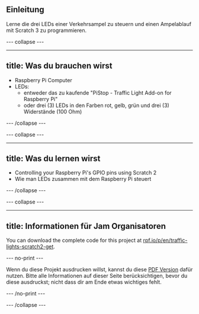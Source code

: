 ## Einleitung

Lerne die drei LEDs einer Verkehrsampel zu steuern und einen Ampelablauf mit Scratch 3 zu programmieren.

\--- collapse \---

* * *

## title: Was du brauchen wirst

- Raspberry Pi Computer
- LEDs: 
    - entweder das zu kaufende "PiStop - Traffic Light Add-on for Raspberry Pi"
    - oder drei (3) LEDs in den Farben rot, gelb, grün und drei (3) Widerstände (100 Ohm)

\--- /collapse \---

\--- collapse \---

* * *

## title: Was du lernen wirst

- Controlling your Raspberry Pi's GPIO pins using Scratch 2
- Wie man LEDs zusammen mit dem Raspberry Pi steuert

\--- /collapse \---

\--- collapse \---

* * *

## title: Informationen für Jam Organisatoren

You can download the complete code for this project at [rpf.io/p/en/traffic-lights-scratch2-get](https://rpf.io/p/en/traffic-lights-scratch2-get).

\--- no-print \---

Wenn du diese Projekt ausdrucken willst, kannst du diese [PDF Version](https://github.com/raspberrypilearning/jam-worksheets/raw/master/pdf/Traffic-Lights-Scratch2.pdf) dafür nutzen. Bitte alle Informationen auf dieser Seite berücksichtigen, bevor du diese ausdruckst; nicht dass dir am Ende etwas wichtiges fehlt.

\--- /no-print \---

\--- /collapse \---